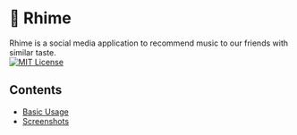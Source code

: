 # 🎸 Rhime

Rhime is a social media application to recommend music to our friends with similar taste.\
[![MIT License](https://img.shields.io/badge/License-MIT-brightgreen.svg)](/LICENSE.md)

## Contents
- [Basic Usage](/docs/BasicUsage.md)
- [Screenshots](/docs/Screenshots.md)